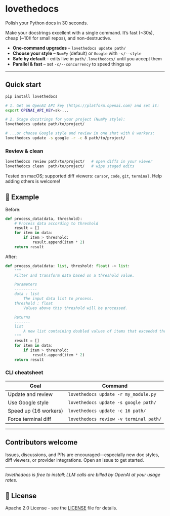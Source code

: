 # lovethedocs

Polish your Python docs in 30 seconds.

Make your docstrings excellent with a single command. It’s fast (~30s), cheap
(~10¢ for small repos), and non-destructive.

* **One‑command upgrades** – `lovethedocs update path/`
* **Choose your style** – `NumPy` (default) or `Google` with `-s/--style`
* **Safe by default** – edits live in `path/.lovethedocs/` until you accept them
* **Parallel & fast** – set `-c/--concurrency` to speed things up

---

## Quick start

```bash
pip install lovethedocs

# 1. Get an OpenAI API key (https://platform.openai.com) and set it:
export OPENAI_API_KEY=sk-...

# 2. Stage docstrings for your project (NumPy style):
lovethedocs update path/to/project/

# ...or choose Google style and review in one shot with 8 workers:
lovethedocs update -s google -r -c 8 path/to/project/
```

### Review & clean

```bash
lovethedocs review path/to/project/   # open diffs in your viewer
lovethedocs clean  path/to/project/   # wipe staged edits
```

Tested on macOS; supported diff viewers: `cursor`, `code`, `git`, `terminal`.
Help adding others is welcome!

## 🎯 Example

Before:

```python
def process_data(data, threshold):
    # Process data according to threshold
    result = []
    for item in data:
        if item > threshold:
            result.append(item * 2)
    return result
```

After:

```python
def process_data(data: list, threshold: float) -> list:
    """
    Filter and transform data based on a threshold value.

    Parameters
    ----------
    data : list
        The input data list to process.
    threshold : float
        Values above this threshold will be processed.

    Returns
    -------
    list
        A new list containing doubled values of items that exceeded the threshold.
    """
    result = []
    for item in data:
        if item > threshold:
            result.append(item * 2)
    return result
```

### CLI cheatsheet

| Goal                    | Command                                          |
|-------------------------|--------------------------------------------------|
| Update and review       | `lovethedocs update -r my_module.py`             |
| Use Google style        | `lovethedocs update -s google path/`             |
| Speed up (16 workers)   | `lovethedocs update -c 16 path/`                 |
| Force terminal diff     | `lovethedocs review -v terminal path/`           |

---

## Contributors welcome

Issues, discussions, and PRs are encouraged—especially new doc styles, diff viewers, or
provider integrations. Open an issue to get started.

---

*lovethedocs is free to install; LLM calls are billed by OpenAI at your usage rates.*

## 📄 License

Apache 2.0 License - see the [LICENSE](LICENSE) file for details.
